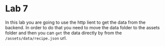 # Lab 7

In this lab you are going to use the http lient to get the data from the backend. In order to do that you need to move the data folder to the assets folder and then you can `get` the data directly by from the `/assets/data/recipe.json`  url.
